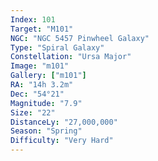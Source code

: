 ```yaml
---
Index: 101
Target: "M101"
NGC: "NGC 5457 Pinwheel Galaxy"
Type: "Spiral Galaxy"
Constellation: "Ursa Major"
Image: "m101"
Gallery: ["m101"]
RA: "14h 3.2m"
Dec: "54°21"
Magnitude: "7.9"
Size: "22"
DistanceLy: "27,000,000"
Season: "Spring"
Difficulty: "Very Hard"
---
```

